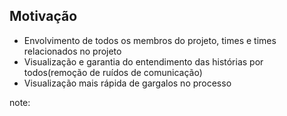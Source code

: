 ##  Motivação

* Envolvimento de todos os membros do projeto, times e times relacionados no projeto
* Visualização e garantia do entendimento das histórias por todos(remoção de ruídos de comunicação)
* Visualização mais rápida de gargalos no processo

note:
